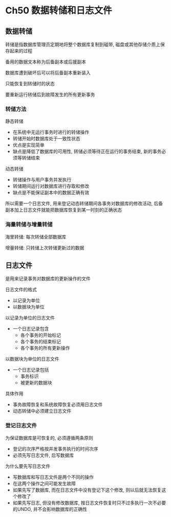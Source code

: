 # Ch50 数据转储和日志文件

## 数据转储
转储是指数据库管理员定期地将整个数据库复制到磁带, 磁盘或其他存储介质上保存起来的过程

备用的数据文本称为后备副本或后援副本

数据库遭到破坏后可以将后备副本重新装入

只能恢复到转储时的状态

要重新运行转储后到故障发生的所有更新事务

### 转储方法
静态转储
- 在系统中无运行事务时进行的转储操作
- 转储开始时数据库处于一致性状态
- 优点是实现简单
- 缺点是降低了数据库的可用性, 转储必须等待正在运行的事务结束, 新的事务必须等转储结束

动态转储
- 转储操作与用户事务并发执行
- 转储期间运行对数据库进行存取和修改
- 缺点是不能保证副本中的数据正确有效

所以需要一个日志文件, 用来登记动态转储期间各事务对数据库的修改活动, 后备副本加上日志文件就能把数据库恢复到某一时刻的正确状态


### 海量转储与增量转储
海里转储: 每次转储全部数据库

增量转储: 只转储上次转储更新过的数据


## 日志文件
是用来记录事务对数据库的更新操作的文件

日志文件的格式
- 以记录为单位
- 以数据块为单位

以记录为单位的日志文件
- 一个日志记录包含
  - 各个事务的开始标记
  - 各个事务的结束标记
  - 各个事务的所有更新操作

以数据块为单位的日志文件
- 一个日志记录包括
  - 事务标识
  - 被更新的数据块


具体作用
- 事务故障恢复和系统故障恢复必须用日志文件
- 动态转储中必须建立日志文件


### 登记日志文件
为保证数据库是可恢复的, 必须遵循两条原则
- 登记的次序严格按并发事务执行的时间次序
- 必须先写日志文件, 后写数据库

为什么要先写日志文件
- 写数据库和写日志文件是两个不同的操作
- 在这两个操作之间可能发生故障
- 如果先写了数据库, 而在日志文件中没有登记下这个修改, 则以后就无法恢复这个修改了
- 如果先写日志, 但没有修改数据库, 按日志文件恢复时只不过多执行一次不必要的UNDO, 并不会影响数据库的正确性